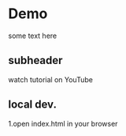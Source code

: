 # Demo
some text here
## subheader
watch tutorial on YouTube
## local dev.
1.open index.html in your browser